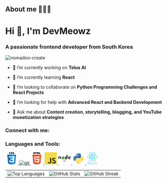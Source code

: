 ## About me 👩🏻‍💻

<h1 align="left">Hi 👋, I'm DevMeowz</h1>
<h3 align="left">A passionate frontend developer from South Korea</h3>

<p align="left"> <img src="https://komarev.com/ghpvc/?username=nomadoo-create&label=Profile%20views&color=0e75b6&style=flat" alt="nomadoo-create" /> </p>

- 🔭 I’m currently working on **Telus AI**

- 🌱 I’m currently learning **React**

- 👯 I’m looking to collaborate on **Python Programming Challenges and React Projects**

- 🤝 I’m looking for help with **Advanced React and Backend Development**

- 💬 Ask me about **Content creation, storytelling, blogging, and YouTube monetization strategies**

<h3 align="left">Connect with me:</h3>
<p align="left">
</p>

<h3 align="left">Languages and Tools:</h3>
<p align="left"> <a href="https://www.w3schools.com/css/" target="_blank" rel="noreferrer"> <img src="https://raw.githubusercontent.com/devicons/devicon/master/icons/css3/css3-original-wordmark.svg" alt="css3" width="40" height="40"/> </a> <a href="https://git-scm.com/" target="_blank" rel="noreferrer"> <img src="https://www.vectorlogo.zone/logos/git-scm/git-scm-icon.svg" alt="git" width="40" height="40"/> </a> <a href="https://www.w3.org/html/" target="_blank" rel="noreferrer"> <img src="https://raw.githubusercontent.com/devicons/devicon/master/icons/html5/html5-original-wordmark.svg" alt="html5" width="40" height="40"/> </a> <a href="https://developer.mozilla.org/en-US/docs/Web/JavaScript" target="_blank" rel="noreferrer"> <img src="https://raw.githubusercontent.com/devicons/devicon/master/icons/javascript/javascript-original.svg" alt="javascript" width="40" height="40"/> </a> <a href="https://nodejs.org" target="_blank" rel="noreferrer"> <img src="https://raw.githubusercontent.com/devicons/devicon/master/icons/nodejs/nodejs-original-wordmark.svg" alt="nodejs" width="40" height="40"/> </a> <a href="https://www.python.org" target="_blank" rel="noreferrer"> <img src="https://raw.githubusercontent.com/devicons/devicon/master/icons/python/python-original.svg" alt="python" width="40" height="40"/> </a> <a href="https://reactjs.org/" target="_blank" rel="noreferrer"> <img src="https://raw.githubusercontent.com/devicons/devicon/master/icons/react/react-original-wordmark.svg" alt="react" width="40" height="40"/> </a> </p>

<table align="center">
  <tr>
    <td align="center"><img src="https://github-readme-stats.vercel.app/api/top-langs?username=nomadoo-create&show_icons=true&locale=en&layout=compact" alt="Top Languages" width="300" /></td>
    <td align="center"><img src="https://github-readme-stats.vercel.app/api?username=nomadoo-create&show_icons=true&locale=en" alt="GitHub Stats" width="300" /></td>
    <td align="center"><img src="https://github-readme-streak-stats.herokuapp.com/?user=nomadoo-create&" alt="GitHub Streak" width="300" /></td>
  </tr>
</table>
